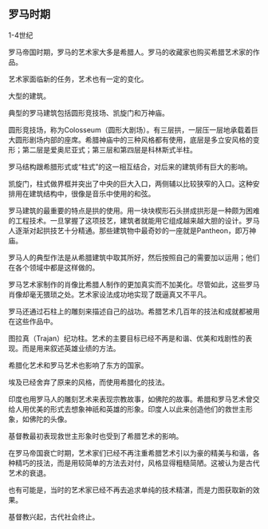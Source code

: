 ## 罗马时期

1-4世纪

罗马帝国时期，罗马的艺术家大多是希腊人。罗马的收藏家也购买希腊艺术家的作品。

艺术家面临新的任务，艺术也有一定的变化。

大型的建筑。

典型的罗马建筑包括圆形竞技场、凯旋门和万神庙。

圆形竞技场，称为Colosseum（圆形大剧场）。有三层拱，一层压一层地承载着巨大圆形剧场内部的座席。希腊神庙中的三种风格都有使用，底层是多立安风格的变形；第二层是爱奥尼亚式；第三层和第四层是科林斯式半柱。

罗马结构跟希腊形式或“柱式”的这一相互结合，对后来的建筑师有巨大的影响。

凯旋门，柱式做界框并突出了中央的巨大入口，两侧辅以比较狭窄的入口。这种安排用在建筑结构中，很像是音乐中使用的和弦。

罗马建筑的最重要的特点是拱的使用。用一块块楔形石头拼成拱形是一种颇为困难的工程技术。一旦掌握了这项技艺，建筑者就能用它组成越来越大胆的设计。罗马人逐渐对起拱技艺十分精通。那些建筑物中最奇妙的一座就是Pantheon，即万神庙。

罗马人的典型作法是从希腊建筑中取其所好，然后按照自己的需要加以运用；他们在各个领域中都是这样做的。

罗马艺术家制作的肖像比希腊人制作的更加真实而不加美化。尽管如此，这些罗马肖像却毫无猥琐之处。艺术家设法成功地实现了既逼真又不平凡。

罗马还通过石柱上的雕刻来描述自己的战功。希腊艺术几百年的技法和成就都被用在这些作品中。

图拉真（Trajan）纪功柱。艺术的主要目标已经不再是和谐、优美和戏剧性的表现。而是用来叙述英雄业绩的方法。

希腊化艺术和罗马艺术也影响了东方的国家。

埃及已经舍弃了原来的风格，而使用希腊化的技法。

印度也用罗马人的雕刻艺术来表现宗教故事，如佛陀的故事。希腊和罗马艺术曾交给人用优美的形式去想象神祇和英雄的形象。印度人以此来创造他们的救世主形象，如佛陀的头像。

基督教最初表现救世主形象时也受到了希腊艺术的影响。

在罗马帝国衰亡时期，艺术家们已经不再注重希腊艺术引以为豪的精美与和谐，各种精巧的技法，而是用较简单的方法去对付，风格显得粗糙简陋。这被认为是古代艺术的衰退。

也有可能是，当时的艺术家已经不再去追求单纯的技术精湛，而是力图获取新的效果。

基督教兴起，古代社会终止。

